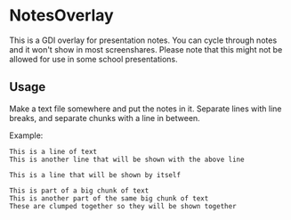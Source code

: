 # NotesOverlay

This is a GDI overlay for presentation notes. You can cycle through notes and it won't show in most screenshares. Please note that this might not be allowed for use in some school presentations. 

## Usage 

Make a text file somewhere and put the notes in it. Separate lines with line breaks, and separate chunks with a line in between. 

Example: 

```
This is a line of text
This is another line that will be shown with the above line 

This is a line that will be shown by itself 

This is part of a big chunk of text 
This is another part of the same big chunk of text
These are clumped together so they will be shown together
```
